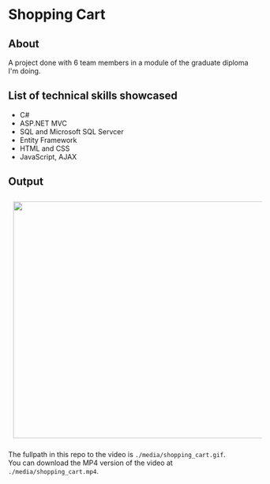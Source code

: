 # Shopping Cart

## About 
A project done with 6 team members in a module of the graduate diploma I'm doing. 

## List of technical skills showcased
- C#
- ASP.NET MVC
- SQL and Microsoft SQL Servcer
- Entity Framework
- HTML and CSS
- JavaScript, AJAX

## Output 
<center><img style="width: 600px; height: 480px; margin: 2%;" src="./media/shopping_cart.gif"></center>

The fullpath in this repo to the video is `./media/shopping_cart.gif`.  
You can download the MP4 version of the video at `./media/shopping_cart.mp4`.  
